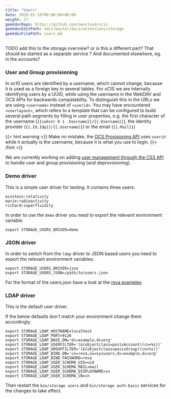 ```yaml
---
title: "Users"
date: 2020-01-16T00:00:00+00:00
weight: 17
geekdocRepo: https://github.com/owncloud/ocis
geekdocEditPath: edit/master/docs/extensions/storage
geekdocFilePath: users.md
---
```


TODO add this to the storage overview? or is this a different part? That should be started as a separate service ? And documented elsewhere, eg. in the accounts?

### User and Group provisioning

In oc10 users are identified by a username, which cannot change, because it is used as a foreign key in several tables. For oCIS we are internally identifying users by a UUID, while using the username in the WebDAV and OCS APIs for backwards compatability. To distinguish this in the URLs we are using `<username>` instead of `<userid>`. You may have encountered `<userlayout>`, which refers to a template that can be configured to build several path segments by filling in user properties, e.g. the first  character of the username (`{{substr 0 1 .Username}}/{{.Username}}`), the identity provider (`{{.Id.Idp}}/{{.Username}}`) or the email (`{{.Mail}}`)

{{< hint warning >}}
Make no mistake, the [OCS Provisioning API](https://doc.owncloud.com/server/developer_manual/core/apis/provisioning-api.html) uses `userid` while it actually is the username, because it is what you use to login. 
{{< /hint >}}

We are currently working on adding [user management through the CS3 API](https://github.com/owncloud/ocis/pull/1930) to handle user and group provisioning (and deprovisioning).

### Demo driver

This is a simple user driver for testing. It contains three users:
```
einstein:relativity
marie:radioactivity
richard:superfluidity
```
In order to use the `demo` driver you need to export the relevant environment variable:
```
export STORAGE_USERS_DRIVER=demo
```

### JSON driver

In order to switch from the `ldap` driver to JSON based users you need to export the relevant environment variables:
```
export STORAGE_USERS_DRIVER=json
export STORAGE_USERS_JSON=/path/to/users.json
```

For the format of the users.json have a look at the [reva examples](https://github.com/cs3org/reva/blob/master/examples/oc-phoenix/users.demo.json)

### LDAP driver

This is the default user driver.

If the below defaults don't match your environment change them accordingly:
```
export STORAGE_LDAP_HOSTNAME=localhost
export STORAGE_LDAP_PORT=9126
export STORAGE_LDAP_BASE_DN='dc=example,dc=org'
export STORAGE_LDAP_USERFILTER='(&(objectclass=posixAccount)(cn=%s))'
export STORAGE_LDAP_GROUPFILTER='(&(objectclass=posixGroup)(cn=%s))'
export STORAGE_LDAP_BIND_DN='cn=reva,ou=sysusers,dc=example,dc=org'
export STORAGE_LDAP_BIND_PASSWORD=reva
export STORAGE_LDAP_USER_SCHEMA_UID=uid
export STORAGE_LDAP_USER_SCHEMA_MAIL=mail
export STORAGE_LDAP_USER_SCHEMA_DISPLAYNAME=sn
export STORAGE_LDAP_USER_SCHEMA_CN=cn
```

Then restart the `bin/storage users` and `bin/storage auth-basic` services for the changes to take effect.
